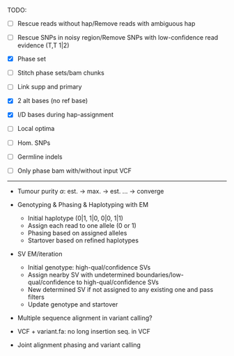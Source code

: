 TODO:
- [ ] Rescue reads without hap/Remove reads with ambiguous hap
- [ ] Rescue SNPs in noisy region/Remove SNPs with low-confidence read evidence (T,T 1|2)
- [x] Phase set
- [ ] Stitch phase sets/bam chunks
- [ ] Link supp and primary
- [x] 2 alt bases (no ref base)
- [x] I/D bases during hap-assignment
- [ ] Local optima
- [ ] Hom. SNPs
- [ ] Germline indels

- [ ] Only phase bam with/without input VCF

---

* Tumour purity $\alpha$: est. -> max. -> est. ... -> converge
* Genotyping & Phasing & Haplotyping with EM
  * Initial haplotype (0|1, 1|0, 0|0, 1|1)
  * Assign each read to one allele (0 or 1)
  * Phasing based on assigned alleles
  * Startover based on refined haplotypes

* SV EM/iteration
  * Initial genotype: high-qual/confidence SVs
  * Assign nearby SV with undetermined boundaries/low-qual/confidence to high-qual/confidence SVs
  * New determined SV if not assigned to any existing one and pass filters
  * Update genotype and startover

* Multiple sequence alignment in variant calling?

* VCF + variant.fa: no long insertion seq. in VCF

* Joint alignment phasing and variant calling